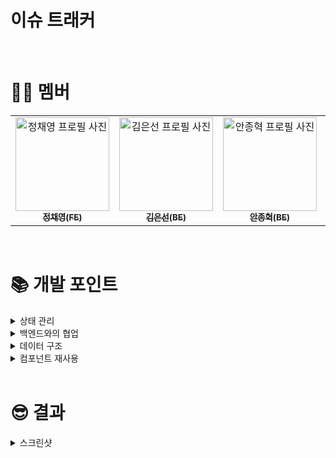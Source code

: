 # **이슈 트래커**

<br>

# 🙋‍♂️ **멤버**

<table>
  <tr>
    <td align="center">
      <a href="https://github.com/planetBing">
        <img src="https://avatars.githubusercontent.com/u/150240792?v=4" width="150px;" alt="정채영 프로필 사진"/><br />
        <sub><b>정채영(FE)</b><br></sub>
      </a>
    </td>
    <td align="center">
      <a href="https://github.com/seondays">
        <img src="https://avatars.githubusercontent.com/u/110711591?v=4" width="150px;" alt="김은선 프로필 사진"/><br />
        <sub><b>김은선(BE)</b><br></sub>
      </a>
    </td>
    <td align="center">
      <a href="https://github.com/jonghyeok-97">
        <img src="https://avatars.githubusercontent.com/u/136168660?v=4" width="150px;" alt="안종혁 프로필 사진"/><br />
        <sub><b>안종혁(BE)</b><br></sub>
      </a>
    </td>
    <td align="center">
      <a href="https://github.com/dnjsxo0616">
        <img src="https://avatars.githubusercontent.com/u/57781744?v=4" width="150px;" alt="한원태 프로필 사진"/><br />
        <sub><b>한원태(BE)</b><br></sub>
      </a>
    </td>
  </tr>
</table>

<br>

# 📚 **개발 포인트**

<details>
<summary>상태 관리</summary>
<div markdown="1">

- 상태 설계에 대한 기본 생각
  - UI에 필요한 데이터가 생길 때 마다 useState를 이용해 상태로 관리해야하는지 고민했습니다.
  - 그러나, 상태가 많아지고, 상태 간의 관계가 존재하는 경우 서로의 의존성이 올라가고 복잡도가 증가했습니다.
  - A 상태를 이용해 B 상태를 계산할 수 있는 경우, B를 상태가 아닌 A로부터 계산하는 일반 변수로 관리했습니다.
    - 불필요한 상태를 줄여 렌더링 시점도 명확하게 컨트롤하며, 상태가 모순이 생길 일도 없어졌습니다.
- usePopup
  - 해당 애플리케이션에서 처리해야할 팝업의 종류가 많았기 때문에 프로젝트 내에서 쓰일 팝업을 관리하는 커스텀 훅을 만들었습니다.
  - 커스텀 훅에서는 useReducer를 사용하여 다양한 종류의 팝업을 쉽게 관리할 수 있게 했습니다.
- useApi
  - api를 fetch하는 커스텀 훅을 만들었습니다.
  - 기존에 사용하던 useState와 useEffect 등으로 처리하는 공통 로직을 모아 커스텀훅으로 만들어 코드의 부피를 줄이고 가독성을 증가시켰습니다.
- 필터 기능의 상태 관리
  - 백엔드에게 이슈 필터링을 요청을 보내기 위해 query-string 라이브러리를 사용하였는데, 해당 라이브러리에 맞게 파싱하기 쉬운 객체 형식으로 useState로 관리했습니다.

</div>
</details>

<details>
<summary>백엔드와의 협업</summary>
<div markdown="1">

- 백엔드 API의 응답값 구조가 변경된 사실이 공유되지 않아 에러가 발생하는 문제가 있었습니다.
  - 디버깅 후 백엔드가 제공한 데이터구조가 바뀐 것을 알아내고, api를 사용할 때 응답값부터 확인하는 습관을 들이게 되었습니다.
  - 동시에 문제의 재발 방지를 위해, API 명세를 하나의 문서 플랫폼([스프레드 시트](https://docs.google.com/spreadsheets/d/1aD81D01pda5FDAFqLY0e564VaMmMVORsvuXRfSD0TLQ/edit?gid=0#gid=0))에서 관리하고, 변경 사항이 있을 땐 해당 문서에서 명세를 반드시 변경하는 것을 부탁드렸습니다.
  - API에 대한 커뮤니케이션 창구를 단일화하여, API를 위한 커뮤니케이션 비용을 줄이고 문제 가능성을 낮췄습니다.
- 백엔드의 api가 완성되기까지 시간이 지연되는 경우가 있었습니다.
  - 작업이 미뤄지는 것은 언제나 있을 수 있는 일이라고 생각합니다.
  - 그러나, 전체 프로젝트의 일정은 최대한 지켜져야하므로, 기능을 명확히 파악하고 작업 전 API 명세에 대해 명확한 합의를 진행하고자 했습니다.
  - 이 과정을 거쳐, API가 완성되기 전 미리 합의한 구조에 맞는 mock 데이터를 구성해 프론트 코드 설계 및 코딩 작업을 진행했습니다.
  - 이에 따라 프론트엔드와 백엔드 개발 작업이 보다 원활하게 병렬적으로 진행될 수 있었고, 개발 속도와 효율성도 향상되었습니다.
- 서로의 개발 진행 상황을 자주 확인해야 함을 느꼈습니다.
  - 각자의 작업에 몰입하여 상대방에게 작업 결과를 공유하는 것을 잊는 경우가 있습니다.
  - 일례로, API 완성 후 전달 과정에서 전달이 누락되는 경우가 있었습니다.
  - 문제를 해결하기 위해, 정해진 시간에 모든 팀원이 참석하는 데일리를 진행하였고 이 시간을 활용해 작업 진행상황 등을 공유하고 노션에 기록했습니다.

</div>
</details>

<details>
<summary>데이터 구조</summary>
<div markdown="1">

- 기획서를 확인한 후, 화면을 구성하기 위해 필요한 데이터를 파악했습니다.
- 프론트엔드 개발자 입장에서 데이터를 사용하기에 효율적인 구조는 어떤 것인지 고민했고, 생각한 구조를 백엔드에게 제안했습니다.
- 그러나, 프론트엔드에게 필요한 구조가 백엔드에서는 다루기 까다로운 형태일 수 있다고 생각하여서 해당 데이터 구조가 서버 입장에서도 효율적인지, 개발 난이도와 공수는 어느정도인지 고려하고, 커뮤니케이션을 통해 늘 확인했습니다.

</div>
</details>

<details>
<summary>컴포넌트 재사용</summary>
<div markdown="1">

- 사이드바, 페이지의 헤더 부분 등 웹 페이지 내에서 재활용될 수 있는 컴포넌트를 분리하였습니다.
- props를 활용해 형식은 비슷하지만 목적 등이 다른 경우(label을 수정하거나 생성할 수 있는 폼)에는 isCreation을 불리언 값으로 전달해 코드의 반복을 줄이고 좀 더 유연한 컴포넌트를 만들었습니다.

</div>
</details>

<br/>

# 😎 **결과**

<details>
   <summary>스크린샷</summary>
   <div markdown="1">

### <strong>메인 페이지</strong>

![621DE310-5667-47EF-9009-C336DEAD4417](https://github.com/planetBing/fe-eventloop/assets/150240792/67472c75-bf22-4a66-a632-3ba7c9817204)

- 이슈 필터링, 선택한 이슈 열고 닫는 기능

<br>

### <strong>이슈 작성 페이지</strong>

![C29CF262-13B9-4B5D-8492-8F7A98F5EC98](https://github.com/planetBing/fe-eventloop/assets/150240792/8664caf5-3c8b-4f5d-acb1-537ef58f3dea)

<br>

### <strong>이슈 상세 페이지</strong>

<img width="1710" alt="스크린샷 2024-06-17 오후 5 24 50" src="https://github.com/planetBing/fe-eventloop/assets/150240792/cde826f0-c363-424c-804a-56df00640055">

- 이슈 수정과 코멘트 추가

<br>

### <strong>label 페이지</strong>

![813B41E7-67D0-4422-B10B-A841F872758D](https://github.com/planetBing/fe-eventloop/assets/150240792/60df03b6-99e0-4d72-a3dd-82dc5d1b2fb3)

- label 추가, 편집, 삭제 기능

<br>

### <strong>milestone </strong>

![이슈트래커 마일스톤](https://github.com/planetBing/fe-eventloop/assets/150240792/50174d70-a4fb-41f3-9419-34c9fecc4879)

- 마일스톤 생성, 편집, 삭제, 열고/닫기 기능

<br>
